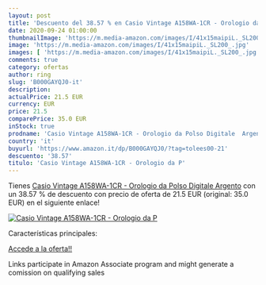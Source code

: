 ```yaml
---
layout: post
title: 'Descuento del 38.57 % en Casio Vintage A158WA-1CR - Orologio da P'
date: 2020-09-24 01:00:00
thumbnailImage: 'https://m.media-amazon.com/images/I/41x15maipiL._SL200_.jpg'
image: 'https://m.media-amazon.com/images/I/41x15maipiL._SL200_.jpg'
images: [ 'https://m.media-amazon.com/images/I/41x15maipiL._SL200_.jpg' ]
comments: true
category: ofertas
author: ring
slug: 'B000GAYQJ0-it'
description:
actualPrice: 21.5 EUR
currency: EUR
price: 21.5
comparePrice: 35.0 EUR
inStock: true
prodname: 'Casio Vintage A158WA-1CR - Orologio da Polso Digitale  Argento'
country: 'it'
buyurl: 'https://www.amazon.it/dp/B000GAYQJ0/?tag=tolees00-21'
descuento: '38.57'
titulo: 'Casio Vintage A158WA-1CR - Orologio da P'
---
```


Tienes [Casio Vintage A158WA-1CR - Orologio da Polso Digitale  Argento](https://www.amazon.it/dp/B000GAYQJ0/?tag=tolees00-21) con un 38.57 % de descuento con precio de oferta de 21.5 EUR (original: 35.0 EUR) en el siguiente enlace!

[![Casio Vintage A158WA-1CR - Orologio da P](https://m.media-amazon.com/images/I/41x15maipiL._SL200_.jpg)](https://www.amazon.it/dp/B000GAYQJ0/?tag=tolees00-21)

Características principales:


[Accede a la oferta!!](https://www.amazon.it/dp/B000GAYQJ0/?tag=tolees00-21)

Links participate in Amazon Associate program and might generate a comission on qualifying sales


